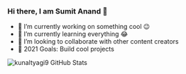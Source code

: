 ### Hi there, I am Sumit Anand 👋

- 🔭 I’m currently working on something cool 😉
- 🌱 I’m currently learning everything 😂
- 👯 I’m looking to collaborate with other content creators
- 🎯 2021 Goals: Build cool projects

<img align="left" alt="kunaltyagi9 GitHub Stats" src="https://github-readme-stats.vercel.app/api?username=sumitanand0279&show_icons=true&hide_border=true" />
